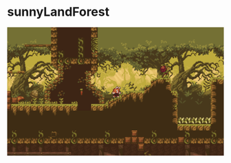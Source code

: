 # sunnyLandForest

![image](https://raw.githubusercontent.com/lumixraku/sunnyLandForest/master/mainScene.png)